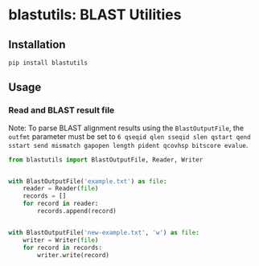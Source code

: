 # blastutils: BLAST Utilities

## Installation

```shell
pip install blastutils
```

## Usage

### Read and BLAST result file

Note: To parse BLAST alignment results using the `BlastOutputFile`, the `outfmt` parameter must be set to
`6 qseqid qlen sseqid slen qstart qend sstart send mismatch gapopen length pident qcovhsp bitscore evalue`.

```python
from blastutils import BlastOutputFile, Reader, Writer


with BlastOutputFile('example.txt') as file:
    reader = Reader(file)
    records = []
    for record in reader:
        records.append(record)


with BlastOutputFile('new-example.txt', 'w') as file:
    writer = Writer(file)
    for record in records:
        writer.write(record)
```